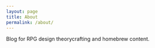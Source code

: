 ```yaml
---
layout: page
title: About
permalink: /about/
---
```


Blog for RPG design theorycrafting and homebrew content.
